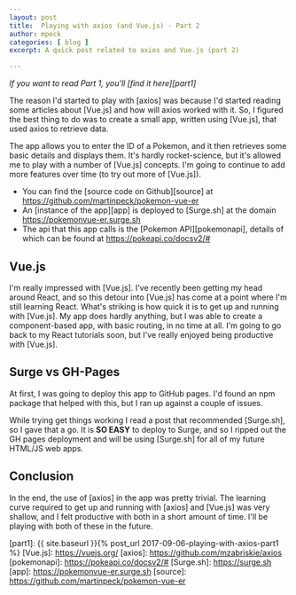 ```yaml
---
layout: post
title:  Playing with axios (and Vue.js) - Part 2
author: mpeck
categories: [ blog ]
excerpt: A quick post related to axios and Vue.js (part 2)

---
```


*If you want to read Part 1, you'll [find it here][part1]*

The reason I'd started to play with [axios] was because I'd started reading some articles about [Vue.js] and how will axios worked with it. So, I figured the best thing to do was to create a small app, written using [Vue.js], that used axios to retrieve data.

The app allows you to enter the ID of a Pokemon, and it then retrieves some basic details and displays them. It's hardly rocket-science, but it's allowed me to play with a number of [Vue.js] concepts. I'm going to continue to add more features over time (to try out more of [Vue.js]).

* You can find the [source code on Github][source] at <https://github.com/martinpeck/pokemon-vue-er>
* An [instance of the app][app] is deployed to [Surge.sh] at the domain <https://pokemonvue-er.surge.sh>
* The api that this app calls is the [Pokemon API][pokemonapi], details of which can be found at <https://pokeapi.co/docsv2/#>

## Vue.js

I'm really impressed with [Vue.js]. I've recently been getting my head around React, and so this detour into [Vue.js] has come at a point where I'm still learning React. What's striking is how quick it is to get up and running with [Vue.js]. My app does hardly anything, but I was able to create a component-based app, with basic routing, in no time at all. I'm going to go back to my React tutorials soon, but I've really enjoyed being productive with [Vue.js].

## Surge vs GH-Pages
At first, I was going to deploy this app to GitHub pages. I'd found an npm package that helped with this, but I ran up against a couple of issues.

While trying get things working I read a post that recommended [Surge.sh], so I gave that a go. It is **SO EASY** to deploy to Surge, and so I ripped out the GH pages deployment and will be using [Surge.sh] for all of my future HTML/JS web apps.

## Conclusion

In the end, the use of [axios] in the app was pretty trivial. The learning curve required to get up and running with [axios] and [Vue.js] was very shallow, and I felt productive with both in a short amount of time. I'll be playing with both of these in the future.


[part1]: {{ site.baseurl }}{% post_url 2017-09-06-playing-with-axios-part1 %}
[Vue.js]: https://vuejs.org/
[axios]: https://github.com/mzabriskie/axios
[pokemonapi]: https://pokeapi.co/docsv2/#
[Surge.sh]: https://surge.sh
[app]: https://pokemonvue-er.surge.sh
[source]: https://github.com/martinpeck/pokemon-vue-er